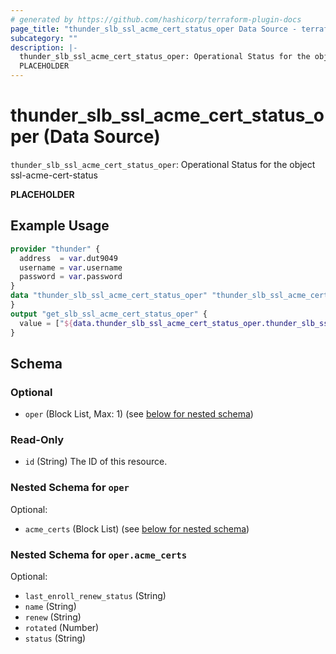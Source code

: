 ```yaml
---
# generated by https://github.com/hashicorp/terraform-plugin-docs
page_title: "thunder_slb_ssl_acme_cert_status_oper Data Source - terraform-provider-thunder"
subcategory: ""
description: |-
  thunder_slb_ssl_acme_cert_status_oper: Operational Status for the object ssl-acme-cert-status
  PLACEHOLDER
---
```


# thunder_slb_ssl_acme_cert_status_oper (Data Source)

`thunder_slb_ssl_acme_cert_status_oper`: Operational Status for the object ssl-acme-cert-status

__PLACEHOLDER__

## Example Usage

```terraform
provider "thunder" {
  address  = var.dut9049
  username = var.username
  password = var.password
}
data "thunder_slb_ssl_acme_cert_status_oper" "thunder_slb_ssl_acme_cert_status_oper" {
}
output "get_slb_ssl_acme_cert_status_oper" {
  value = ["${data.thunder_slb_ssl_acme_cert_status_oper.thunder_slb_ssl_acme_cert_status_oper}"]
}
```

<!-- schema generated by tfplugindocs -->
## Schema

### Optional

- `oper` (Block List, Max: 1) (see [below for nested schema](#nestedblock--oper))

### Read-Only

- `id` (String) The ID of this resource.

<a id="nestedblock--oper"></a>
### Nested Schema for `oper`

Optional:

- `acme_certs` (Block List) (see [below for nested schema](#nestedblock--oper--acme_certs))

<a id="nestedblock--oper--acme_certs"></a>
### Nested Schema for `oper.acme_certs`

Optional:

- `last_enroll_renew_status` (String)
- `name` (String)
- `renew` (String)
- `rotated` (Number)
- `status` (String)


